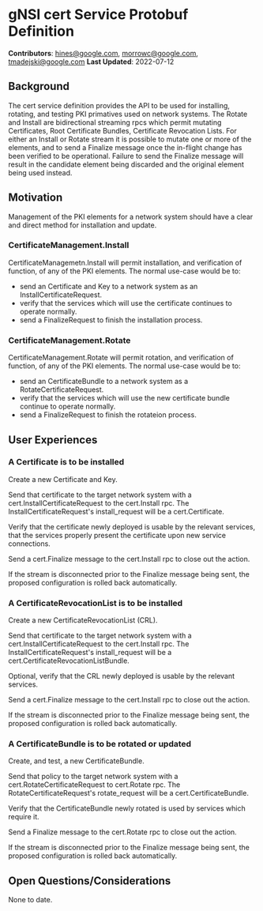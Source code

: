 # gNSI cert Service Protobuf Definition
**Contributors**: hines@google.com, morrowc@google.com, tmadejski@google.com
**Last Updated**: 2022-07-12

## Background

The cert service definition provides the API to be used for installing,
rotating, and testing PKI primatives used on network systems. The Rotate
and Install are bidirectional streaming rpcs which permit mutating
Certificates, Root Certificate Bundles, Certificate Revocation Lists.
For either an Install or Rotate stream it is possible to mutate one or
more of the elements, and to send a Finalize message once the in-flight
change has been verified to be operational. Failure to send the Finalize
message will result in the candidate element being discarded and the
original element being used instead.

## Motivation

Management of the PKI elements for a network system should have
a clear and direct method for installation and update.

### CertificateManagement.Install

CertificateManagemetn.Install will permit installation, and
verification of function, of any of the PKI elements. The normal
use-case would be to:

* send an Certificate and Key to a network system as an
InstallCertificateRequest.
* verify that the services which will use the certificate continues
to operate normally.
* send a FinalizeRequest to finish the installation process.

### CertificateManagement.Rotate

CertificateManagement.Rotate will permit rotation, and
verification of function, of any of the PKI elements.
The normal use-case would be to:

* send an CertificateBundle to a network system as a
RotateCertificateRequest.
* verify that the services which will use the new certificate bundle
continue to operate normally.
* send a FinalizeRequest to finish the rotateion process.

## User Experiences

### A Certificate is to be installed

Create a new Certificate and Key.

Send that certificate to the target network system with a
cert.InstallCertificateRequest to the cert.Install rpc. The
InstallCertificateRequest's install_request will be a
cert.Certificate.

Verify that the certificate newly deployed is usable by the relevant
services, that the services properly present the certificate upon
new service connections.

Send a cert.Finalize message to the cert.Install rpc to close
out the action.

If the stream is disconnected prior to the Finalize message being
sent, the proposed configuration is rolled back automatically.

### A CertificateRevocationList is to be installed

Create a new CertificateRevocationList (CRL).

Send that certificate to the target network system with a
cert.InstallCertificateRequest to the cert.Install rpc. The
InstallCertificateRequest's install_request will be a
cert.CertificateRevocationListBundle.

Optional, verify that the CRL newly deployed is usable by the relevant
services.

Send a cert.Finalize message to the cert.Install rpc to close
out the action.

If the stream is disconnected prior to the Finalize message being
sent, the proposed configuration is rolled back automatically.

### A CertificateBundle is to be rotated or updated

Create, and test, a new CertificateBundle.

Send that policy to the target network system with a
cert.RotateCertificateRequest to cert.Rotate rpc. The
RotateCertificateRequest's rotate_request will be a cert.CertificateBundle.

Verify that the CertificateBundle newly rotated is used by services
which require it.

Send a Finalize message to the cert.Rotate rpc to close out the action.

If the stream is disconnected prior to the Finalize message being
sent, the proposed configuration is rolled back automatically.

## Open Questions/Considerations

None to date. 
